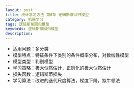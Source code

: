 ```yaml
---
layout: post
title: 统计学习方法-第6章-逻辑斯蒂回归模型
category: 机器学习
tags: 逻辑斯蒂回归模型
keywords: 逻辑斯蒂回归模型
description:
---
```


- 适用问题：多分类
- 模型特点：特征条件下类别的条件概率分布，对数线性模型
- 模型类型：判别模型
- 学习策略：极大似然估计，正则化的极大似然估计
- 损失函数：逻辑斯蒂损失
- 学习算法：改进的迭代尺度算法，梯度下降，拟牛顿法
